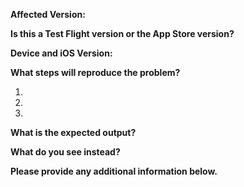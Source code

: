 **Affected Version:**

**Is this a Test Flight version or the App Store version?**

**Device and iOS Version:**

**What steps will reproduce the problem?**

1.
2.
3.

**What is the expected output?**


**What do you see instead?**


**Please provide any additional information below.**

